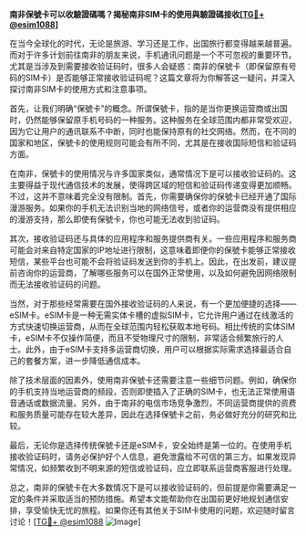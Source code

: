 **南非保號卡可以收驗證碼嗎？揭秘南非SIM卡的使用與驗證碼接收[[TG💪+ @esim1088](https://t.me/s/esim1088)]**

在当今全球化的时代，无论是旅游、学习还是工作，出国旅行都变得越来越普遍。而对于许多计划前往南非的朋友来说，手机通讯问题是一个不可忽视的重要环节。尤其是当涉及到需要接收验证码时，很多人会疑惑：南非的保號卡（即保留原有号码的SIM卡）是否能够正常接收验证码呢？这篇文章将为你解答这一疑问，并深入探讨南非SIM卡的使用方式和注意事项。

首先，让我们明确“保號卡”的概念。所谓保號卡，指的是当你更换运营商或出国时，仍然能够保留原手机号码的一种服务。这种服务在全球范围内都非常受欢迎，因为它让用户的通讯联系不中断，同时也能保持原有的社交网络。然而，在不同的国家和地区，保號卡的使用规则可能会有所不同，尤其是在接收国际短信和验证码方面。

在南非，保號卡的使用情况与许多国家类似，通常情况下是可以接收验证码的。这主要得益于现代通信技术的发展，使得跨区域的短信和验证码传递变得更加顺畅。不过，这并不意味着完全没有限制。首先，你需要确保你的保號卡已经开通了国际漫游服务。如果你的手机无法识别当地的网络信号，或者你的运营商没有提供相应的漫游支持，那么即使有保號卡，你也可能无法收到验证码。

其次，接收验证码还与具体的应用程序和服务提供商有关。一些应用程序和服务商可能会对来自特定国家的IP地址进行限制，这意味着即便你的保號卡能够正常接收短信，某些平台也可能不会将验证码发送到你的手机上。因此，在出发前，建议提前咨询你的运营商，了解哪些服务可以在国外正常使用，以及如何避免因网络限制而无法接收验证码的问题。

当然，对于那些经常需要在国外接收验证码的人来说，有一个更加便捷的选择——eSIM卡。eSIM卡是一种无需实体卡槽的虚拟SIM卡，它允许用户通过在线激活的方式快速切换运营商，从而在全球范围内轻松获取本地号码。相比传统的实体SIM卡，eSIM卡不仅操作简便，而且不受物理尺寸的限制，非常适合频繁旅行的人士。此外，由于eSIM卡支持多运营商切换，用户可以根据实际需求选择最适合自己的套餐方案，进一步降低通信成本。

除了技术层面的因素外，使用南非保號卡还需要注意一些细节问题。例如，确保你的手机支持当地运营商的频段，否则即使插入了正确的SIM卡，也无法正常使用语音通话或数据流量。另外，由于南非的电信市场竞争激烈，不同运营商提供的资费和服务质量可能存在较大差异，因此在选择保號卡之前，务必做好充分的研究和比较。

最后，无论你是选择传统保號卡还是eSIM卡，安全始终是第一位的。在使用手机接收验证码时，请务必保护好个人信息，避免泄露给不可信的第三方。如果发现异常情况，如频繁收到不明来源的短信或验证码，应立即联系运营商客服进行处理。

总之，南非的保號卡在大多数情况下是可以接收验证码的，但前提是你需要满足一定的条件并采取适当的预防措施。希望本文能帮助你在出国前更好地规划通信安排，享受愉快无忧的旅程。如果你还有其他关于SIM卡使用的问题，欢迎随时留言讨论！[[TG💪+ @esim1088](https://t.me/s/esim1088) ![Image](https://i.postimg.cc/4NQfJmqS/Snipaste-2025-05-13-00-14-12.png)]
